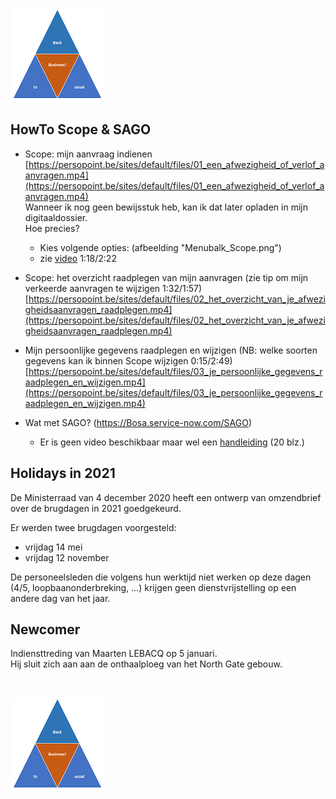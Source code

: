 <link rel="stylesheet" href="S2.css">
<link rel="stylesheet" href="foghorn2.css">

![](b2ub.png)

## HowTo Scope & SAGO

* Scope: mijn aanvraag indienen  
[https://persopoint.be/sites/default/files/01_een_afwezigheid_of_verlof_aanvragen.mp4](https://persopoint.be/sites/default/files/01_een_afwezigheid_of_verlof_aanvragen.mp4)  
Wanneer ik nog geen bewijsstuk heb, kan ik dat later opladen in mijn digitaaldossier.  
Hoe precies? 
    * Kies volgende opties: (afbeelding "Menubalk_Scope.png")
    * zie [video](https://persopoint.be/sites/default/files/04_je_digitaal_dossier_raadplegen.mp4) 1:18/2:22

* Scope: het overzicht raadplegen van mijn aanvragen (zie tip om mijn verkeerde aanvragen te wijzigen 1:32/1:57)  
[https://persopoint.be/sites/default/files/02_het_overzicht_van_je_afwezigheidsaanvragen_raadplegen.mp4](https://persopoint.be/sites/default/files/02_het_overzicht_van_je_afwezigheidsaanvragen_raadplegen.mp4)

* Mijn persoonlijke gegevens raadplegen en wijzigen (NB: welke soorten gegevens kan ik binnen Scope wijzigen 0:15/2:49)  
[https://persopoint.be/sites/default/files/03_je_persoonlijke_gegevens_raadplegen_en_wijzigen.mp4](https://persopoint.be/sites/default/files/03_je_persoonlijke_gegevens_raadplegen_en_wijzigen.mp4)


* Wat met SAGO? (https://Bosa.service-now.com/SAGO)  
    * Er is geen video beschikbaar maar wel een [handleiding](https://persopoint.be/sites/default/files/publication/file/handleidingsagogebruiker2020nl.pdf) (20 blz.)

## Holidays in 2021

De Ministerraad van 4 december 2020 heeft een ontwerp van omzendbrief over de brugdagen in 2021 goedgekeurd.

Er werden twee brugdagen voorgesteld:
* vrijdag 14 mei 
* vrijdag 12 november

De personeelsleden die volgens hun werktijd niet werken op deze dagen (4/5, loopbaanonderbreking, …) krijgen geen dienstvrijstelling op een andere dag van het jaar.

## Newcomer

Indiensttreding van Maarten LEBACQ op 5 januari.  
Hij sluit zich aan aan de onthaalploeg van het North Gate gebouw.

&nbsp;

![](b2ub.png)
